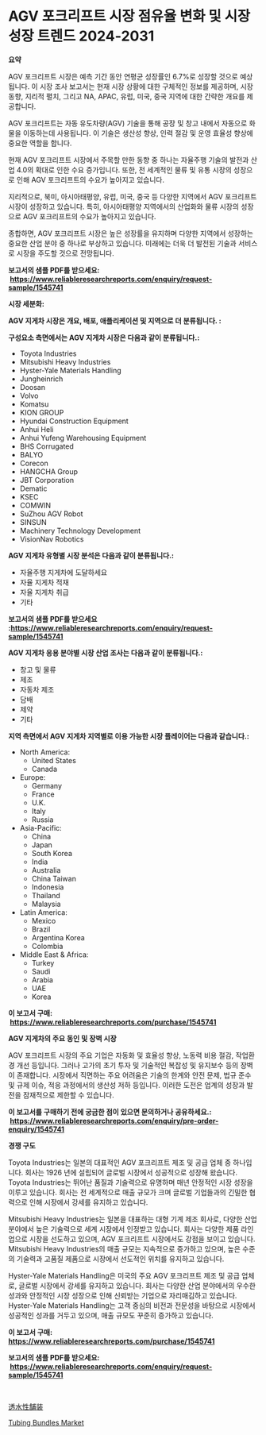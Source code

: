 <p><h1>AGV 포크리프트 시장 점유율 변화 및 시장 성장 트렌드 2024-2031</h1></p><p><strong>요약</strong></p>
<p><p>AGV 포크리프트 시장은 예측 기간 동안 연평균 성장률인 6.7%로 성장할 것으로 예상됩니다. 이 시장 조사 보고서는 현재 시장 상황에 대한 구체적인 정보를 제공하며, 시장 동향, 지리적 펼치, 그리고 NA, APAC, 유럽, 미국, 중국 지역에 대한 간략한 개요를 제공합니다.</p><p>AGV 포크리프트는 자동 유도차량(AGV) 기술을 통해 공장 및 창고 내에서 자동으로 화물을 이동하는데 사용됩니다. 이 기술은 생산성 향상, 인력 절감 및 운영 효율성 향상에 중요한 역할을 합니다.</p><p>현재 AGV 포크리프트 시장에서 주목할 만한 동향 중 하나는 자율주행 기술의 발전과 산업 4.0의 확대로 인한 수요 증가입니다. 또한, 전 세계적인 물류 및 유통 시장의 성장으로 인해 AGV 포크리프트의 수요가 높아지고 있습니다.</p><p>지리적으로, 북미, 아시아태평양, 유럽, 미국, 중국 등 다양한 지역에서 AGV 포크리프트 시장이 성장하고 있습니다. 특히, 아시아태평양 지역에서의 산업화와 물류 시장의 성장으로 AGV 포크리프트의 수요가 높아지고 있습니다.</p><p>종합하면, AGV 포크리프트 시장은 높은 성장률을 유지하며 다양한 지역에서 성장하는 중요한 산업 분야 중 하나로 부상하고 있습니다. 미래에는 더욱 더 발전된 기술과 서비스로 시장을 주도할 것으로 전망됩니다.</p></p>
<p><strong>보고서의 샘플 PDF를 받으세요: &nbsp;<a href="https://www.reliableresearchreports.com/enquiry/request-sample/1545741">https://www.reliableresearchreports.com/enquiry/request-sample/1545741</a></strong></p>
<p><strong>시장 세분화:</strong></p>
<p><strong> AGV 지게차 시장은 개요, 배포, 애플리케이션 및 지역으로 더 분류됩니다. :</strong></p>
<p><strong>구성요소 측면에서는 AGV 지게차 시장은 다음과 같이 분류됩니다.:</strong></p>
<p><ul><li>Toyota Industries</li><li>Mitsubishi Heavy Industries</li><li>Hyster-Yale Materials Handling</li><li>Jungheinrich</li><li>Doosan</li><li>Volvo</li><li>Komatsu</li><li>KION GROUP</li><li>Hyundai Construction Equipment</li><li>Anhui Heli</li><li>Anhui Yufeng Warehousing Equipment</li><li>BHS Corrugated</li><li>BALYO</li><li>Corecon</li><li>HANGCHA Group</li><li>JBT Corporation</li><li>Dematic</li><li>KSEC</li><li>COMWIN</li><li>SuZhou AGV Robot</li><li>SINSUN</li><li>Machinery Technology Development</li><li>VisionNav Robotics</li></ul></p>
<p><strong> AGV 지게차 유형별 시장 분석은 다음과 같이 분류됩니다.:</strong></p>
<p><ul><li>자율주행 지게차에 도달하세요</li><li>자율 지게차 적재</li><li>자율 지게차 취급</li><li>기타</li></ul></p>
<p><strong>보고서의 샘플 PDF를 받으세요 :<a href="https://www.reliableresearchreports.com/enquiry/request-sample/1545741">https://www.reliableresearchreports.com/enquiry/request-sample/1545741</a></strong></p>
<p><strong> AGV 지게차 응용 분야별 시장 산업 조사는 다음과 같이 분류됩니다.:</strong></p>
<p><ul><li>창고 및 물류</li><li>제조</li><li>자동차 제조</li><li>담배</li><li>제약</li><li>기타</li></ul></p>
<p><strong>지역 측면에서 AGV 지게차 지역별로 이용 가능한 시장 플레이어는 다음과 같습니다.:</strong></p>
<p><ul>
    <li>
        North America:
        <ul>
            <li>United States</li>
            <li>Canada</li>
        </ul>
    </li>
    <li>
        Europe:
        <ul>
            <li>Germany</li>
            <li>France</li>
            <li>U.K.</li>
            <li>Italy</li>
            <li>Russia</li>
        </ul>
    </li>
    <li>
        Asia-Pacific:
        <ul>
            <li>China</li>
            <li>Japan</li>
            <li>South Korea</li>
            <li>India</li>
            <li>Australia</li>
            <li>China Taiwan</li>
            <li>Indonesia</li>
            <li>Thailand</li>
            <li>Malaysia</li>
        </ul>
    </li>
    <li>
        Latin America:
        <ul>
            <li>Mexico</li>
            <li>Brazil</li>
            <li>Argentina Korea</li>
            <li>Colombia</li>
        </ul>
    </li>
    <li>
        Middle East & Africa:
        <ul>
            <li>Turkey</li>
            <li>Saudi</li>
            <li>Arabia</li>
            <li>UAE</li>
            <li>Korea</li>
        </ul>
    </li>
    </ul></p>
<p><strong>이 보고서 구매: &nbsp;<a href="https://www.reliableresearchreports.com/purchase/1545741">https://www.reliableresearchreports.com/purchase/1545741</a></strong></p>
<p><strong>AGV 지게차의 주요 동인 및 장벽 시장</strong></p>
<p><p>AGV 포크리프트 시장의 주요 기업은 자동화 및 효율성 향상, 노동력 비용 절감, 작업환경 개선 등입니다. 그러나 고가의 초기 투자 및 기술적인 복잡성 및 유지보수 등의 장벽이 존재합니다. 시장에서 직면하는 주요 어려움은 기술의 한계와 안전 문제, 법규 준수 및 규제 이슈, 적응 과정에서의 생산성 저하 등입니다. 이러한 도전은 업계의 성장과 발전을 잠재적으로 제한할 수 있습니다.</p></p>
<p><strong>이 보고서를 구매하기 전에 궁금한 점이 있으면 문의하거나 공유하세요.: &nbsp;<a href="https://www.reliableresearchreports.com/enquiry/pre-order-enquiry/1545741">https://www.reliableresearchreports.com/enquiry/pre-order-enquiry/1545741</a></strong></p>
<p><strong>경쟁 구도</strong></p>
<p><p>Toyota Industries는 일본의 대표적인 AGV 포크리프트 제조 및 공급 업체 중 하나입니다. 회사는 1926 년에 설립되어 글로벌 시장에서 성공적으로 성장해 왔습니다. Toyota Industries는 뛰어난 품질과 기술력으로 유명하며 매년 안정적인 시장 성장을 이루고 있습니다. 회사는 전 세계적으로 매출 규모가 크며 글로벌 기업들과의 긴밀한 협력으로 인해 시장에서 강세를 유지하고 있습니다.</p><p>Mitsubishi Heavy Industries는 일본을 대표하는 대형 기계 제조 회사로, 다양한 산업 분야에서 높은 기술력으로 세계 시장에서 인정받고 있습니다. 회사는 다양한 제품 라인업으로 시장을 선도하고 있으며, AGV 포크리프트 시장에서도 강점을 보이고 있습니다. Mitsubishi Heavy Industries의 매출 규모는 지속적으로 증가하고 있으며, 높은 수준의 기술력과 고품질 제품으로 시장에서 선도적인 위치를 유지하고 있습니다.</p><p>Hyster-Yale Materials Handling은 미국의 주요 AGV 포크리프트 제조 및 공급 업체로, 글로벌 시장에서 강세를 유지하고 있습니다. 회사는 다양한 산업 분야에서의 우수한 성과와 안정적인 시장 성장으로 인해 신뢰받는 기업으로 자리매김하고 있습니다. Hyster-Yale Materials Handling는 고객 중심의 비전과 전문성을 바탕으로 시장에서 성공적인 성과를 거두고 있으며, 매출 규모도 꾸준히 증가하고 있습니다.</p></p>
<p><strong>이 보고서 구매: &nbsp; <a href="https://www.reliableresearchreports.com/purchase/1545741">https://www.reliableresearchreports.com/purchase/1545741</a></strong></p>
<p><strong>보고서의 샘플 PDF를 받으세요: &nbsp;<a href="https://www.reliableresearchreports.com/enquiry/request-sample/1545741">https://www.reliableresearchreports.com/enquiry/request-sample/1545741</a></strong><strong></strong></p>
<p>&nbsp;</p>
<p><p><a href="https://medium.com/@edmondg3yrtreenfelder8956/%E8%88%97%E8%A3%85%E5%89%8D%E5%B8%82%E5%A0%B4-%E3%82%BF%E3%82%A4%E3%83%97-%E3%82%A2%E3%83%97%E3%83%AA%E3%82%B1%E3%83%BC%E3%82%B7%E3%83%A7%E3%83%B3-%E5%9C%B0%E7%90%86%E3%81%AB%E3%82%88%E3%82%8B%E5%8C%85%E6%8B%AC%E7%9A%84%E8%A9%95%E4%BE%A1-44ae9a5c3561">透水性舗装</a></p><p><a href="https://fuschia-pecorino-a6d.notion.site/Tubing-Bundles-Market-Size-Global-Industry-Overview-Market-Segmentation-and-Forecast-2024-to-2031-0d7a640a9788440e84fb809c4becc6fe">Tubing Bundles Market</a></p></p>